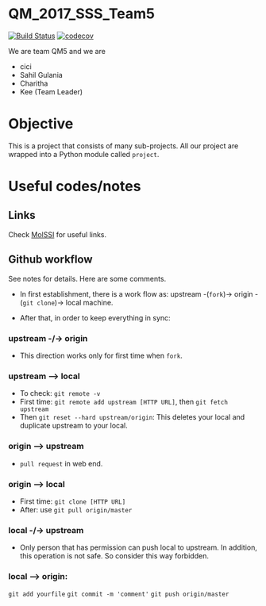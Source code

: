 # QM_2017_SSS_Team5
[![Build Status](https://travis-ci.org/MolSSI-SSS/QM_2017_SSS_Team5.svg?branch=master)](https://travis-ci.org/MolSSI-SSS/QM_2017_SSS_Team5)
[![codecov](https://codecov.io/gh/MolSSI-SSS/QM_2017_SSS_Team5/branch/master/graph/badge.svg)](https://codecov.io/gh/MolSSI-SSS/QM_2017_SSS_Team5)

We are team QM5 and we are 
* cici
* Sahil Gulania
* Charitha
* Kee (Team Leader)

# Objective

This is a project that consists of many sub-projects. All our project are wrapped into a Python module called `project`.

# Useful codes/notes

## Links

Check [MolSSI](https://github.com/MolSSI-SSS/Logistics_SSS_2017/blob/master/Links.md) for useful links.

## Github workflow

See notes for details. Here are some comments.


* In first establishment, there is a work flow as: upstream -(`fork`)-> origin -(`git clone`)-> local machine.

* After that, in order to keep everything in sync:

### upstream -/-> origin

* This direction works only for first time when `fork`.

### upstream --> local

* To check: `git remote -v`
* First time: `git remote add upstream [HTTP URL]`, then `git fetch upstream`
* Then `git reset --hard upstream/origin`: This deletes your local and duplicate upstream to your local.

### origin --> upstream

* `pull request` in web end.

### origin --> local

* First time: `git clone [HTTP URL]`
* After: use `git pull origin/master`

### local -/-> upstream

* Only person that has permission can push local to upstream. In addition, this operation is not safe. So consider this way forbidden.

### local --> origin:

`git add yourfile`
`git commit -m 'comment'`
`git push origin/master`
